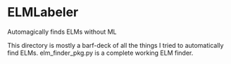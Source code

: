 # ELMLabeler
Automagically finds ELMs without ML

This directory is mostly a barf-deck of all the things I tried to automatically find ELMs.  elm_finder_pkg.py is a complete working ELM finder.
